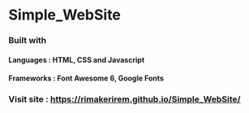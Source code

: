 # Simple_WebSite

### Built with

  #### Languages : HTML, CSS and Javascript

  #### Frameworks : Font Awesome 6, Google Fonts

### Visit site : https://rimakerirem.github.io/Simple_WebSite/
